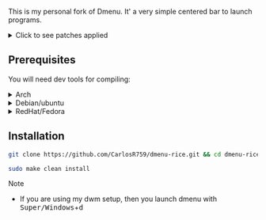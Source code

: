 <div algin="center"
  <img src="./demostration.gif" alt="demostration" width="195" height="90"/>
  
</div>

This is my personal fork of Dmenu. It' a very simple centered bar to launch programs. 

<details>
  <summary> Click to see patches applied </summary>

  - Alpha
  - Center

</details>


## Prerequisites
You will need dev tools for compiling:

<details>
  <summary>Arch</summary>

  ```sh
  sudo pacman -S base base-devel 
  ```
</details>

<details>
  <summary>Debian/ubuntu</summary>

  ```sh
  sudo apt install build-essential 
  ```
  
</details>

<details>
  <summary>RedHat/Fedora</summary>

  ```sh
  sudo dnf groupinstall "Development Tools" "Development Libraries"
  ```
</details>


## Installation

```sh
git clone https://github.com/CarlosR759/dmenu-rice.git && cd dmenu-rice
```

```sh
sudo make clean install
```

>[!NOTE]
> - If you are using my dwm setup, then you launch dmenu with <kbd>Super/Windows</kbd>+<kbd>d</kbd>
